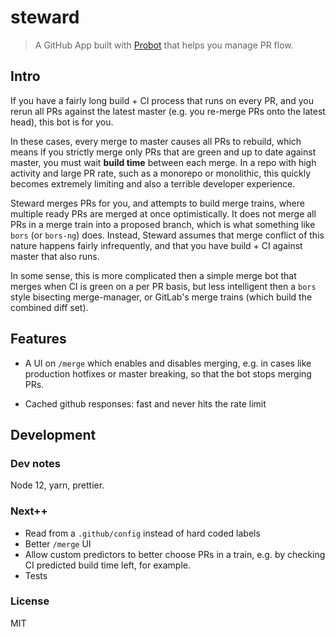 # steward

> A GitHub App built with [Probot](https://github.com/probot/probot) that helps you manage PR flow.

## Intro

If you have a fairly long build + CI process that runs on every PR, and you rerun all PRs against
the latest master (e.g. you re-merge PRs onto the latest head), this bot is for you.

In these cases, every merge to master causes all PRs to rebuild, which means if you strictly merge
only PRs that are green and up to date against master, you must wait __build time__ between each
merge. In a repo with high activity and large PR rate, such as a monorepo or monolithic, this
quickly becomes extremely limiting and also a terrible developer experience.

Steward merges PRs for you, and attempts to build merge trains, where multiple ready PRs are
merged at once optimistically. It does not merge all PRs in a merge train into a proposed branch,
which is what something like `bors` (or `bors-ng`) does. Instead, Steward assumes that merge
conflict of this nature happens fairly infrequently, and that you have build + CI against master
that also runs.

In some sense, this is more complicated then a simple merge bot that merges when CI is green on
a per PR basis, but less intelligent then a `bors` style bisecting merge-manager, or GitLab's
merge trains (which build the combined diff set).


## Features

* A UI on `/merge` which enables and disables merging, e.g. in cases like production hotfixes or
master breaking, so that the bot stops merging PRs.

* Cached github responses: fast and never hits the rate limit

## Development
### Dev notes

Node 12, yarn, prettier.

### Next++

* Read from a `.github/config` instead of hard coded labels
* Better `/merge` UI
* Allow custom predictors to better choose PRs in a train, e.g. by checking CI predicted build time
  left, for example.
* Tests

### License

MIT
